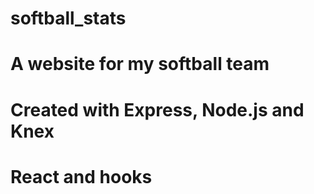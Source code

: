# softball_stats

# A website for my softball team

# Created with Express, Node.js and Knex

# React and hooks
